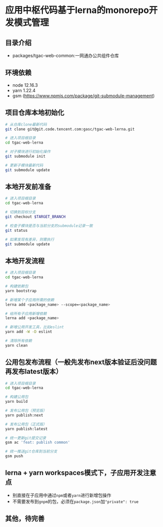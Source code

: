 # 应用中枢代码基于lerna的monorepo开发模式管理

## 目录介绍

- packages/tgac-web-common:一网通办公共组件仓库

## 环境依赖

- node 12.16.3
- yarn 1.22.4
- gsm (https://www.npmjs.com/package/git-submodule-management)


## 项目仓库本地初始化

```sh
# 从仓库clone最新代码
git clone git@git.code.tencent.com:gasc/tgac-web-lerna.git

# 进入项目根目录
cd tgac-web-lerna

# 对子模块进行初始化操作
git submodule init

# 更新子模块最新代码
git submodule update
```

## 本地开发前准备

```sh
# 进入项目根目录
cd tgac-web-lerna

# 切换到目标分支
git checkout $TARGET_BRANCH

# 检查子模块是否与当前分支的submodule记录一致
git status

# 如果发现有差异，则需执行
git submodule update
```

## 本地开发流程

```sh
# 进入项目根目录
cd tgac-web-lerna

# 构建依赖包
yarn bootstrap

# 新增某个子应用所需的依赖
lerna add <package_name> --scope=<package_name>

# 给所有子应用新增依赖
lerna add <package_name>

# 新增公用开发工具，比如eslint
yarn add -W -D eslint

# 清除所有依赖
yarn clean
```

## 公用包发布流程（一般先发布next版本验证后没问题再发布latest版本）

```sh
# 进入项目根目录
cd tgac-web-lerna

# 构建公用包
yarn build

# 发布公用包（预览版）
yarn publish:next

# 发布公用包（正式版）
yarn publish:latest

# 统一更新git提交记录
gsm ac 'feat: publish common'

# 统一推送git仓库到当前分支
gsm push
```

## lerna + yarn workspaces模式下，子应用开发注意点

- 别直接在子应用中通过`npm`或者`yarn`进行新增包操作
- 不需要发布到`gnpm`的包，必须在`package.json`加`"private": true`

## 其他，待完善
